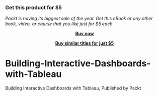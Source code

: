 
### Get this product for $5

<i>Packt is having its biggest sale of the year. Get this eBook or any other book, video, or course that you like just for $5 each</i>


<b><p align='center'>[Buy now](https://packt.link/9781782177302)</p></b>


<b><p align='center'>[Buy similar titles for just $5](https://subscription.packtpub.com/search)</p></b>


# Building-Interactive-Dashboards-with-Tableau
Building Interactive Dashboards with Tableau, Published by Packt
